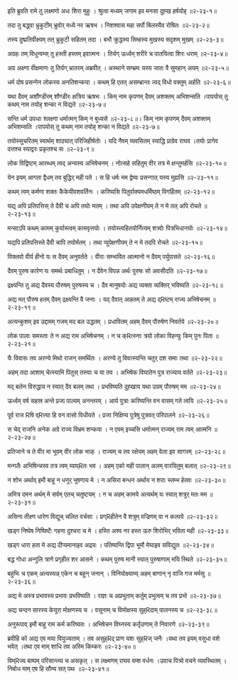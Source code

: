 इति ब्रुवति रामे तु लक्ष्मणो अधः शिरा मुहुः ।
श्रुत्वा मध्यम् जगाम इव मनसा दुह्ख हर्षयोह् ॥२-२३-१॥

तदा तु बद्ध्वा भ्रुकुटीम् भ्रुवोर् मध्ये नर ऋषभ ।
निशश्वास महा सर्पो बिलस्यैव रोषितः ॥२-२३-२॥

तस्य दुष्प्रतिवीक्ष्यम् तत् भ्रुकुटी सहितम् तदा ।
बभौ क्रुद्धस्य सिम्हस्य मुखस्य सदृशम् मुखम् ॥२-२३-३॥

अग्रहः तम् विधुन्वम्स् तु हस्ती हस्तम् इवात्मनः ।
तिर्यग् ऊर्ध्वम् शरीरे च पातयित्वा शिरः धराम् ॥२-२३-४॥

अग्र अक्ष्णा वीक्षमाणः तु तिर्यग् भ्रातरम् अब्रवीत् ।
अस्थाने सम्भ्रमः यस्य जातः वै सुमहान् अयम् ॥२-२३-५॥

धर्म दोष प्रसन्गेन लोकस्य अनतिशन्कया ।
कथम् हि एतत् असम्भ्रान्तः त्वद् विधो वक्तुम् अर्हति ॥२-२३-६॥

यथा दैवम् अशौण्डीरम् शौण्डीरः क्षत्रिय ऋषभः ।
किम् नाम कृपणम् दैवम् अशक्तम् अभिशम्सति ।पापयोस् तु कथम् नाम तयोह् शन्का न विद्यते ॥२-२३-७॥

सन्ति धर्म उपधाः श्लक्ष्णा धर्मात्मन् किम् न बुध्यसे ॥२-२३-८॥।
किम् नाम कृपणम् दैवम् अशक्तम् अभिशम्सति ।पापयोस् तु कथम् नाम तयोह् शन्का न विद्यते ॥२-२३-७॥

तयोस्सुचरितम् स्वार्थम् शाठ्यात् परिजिहीर्षतोः ।
यदि नैवम् व्यवसितम् स्याद्धि प्राग्रेव राघव ।तयोः प्रागेव दत्तश्च स्याद्वरः प्रकृतश्च सः ॥२-२३-९॥

लोक विद्विष्टम् आरब्धम् त्वद् अन्यस्य अभिषेचनम् ।
नोत्सहे सहितुम् वीर तत्र मे क्षन्तुमर्हसि ॥२-२३-१०॥

येन इयम् आगता द्वैधम् तव बुद्धिर् मही पते ।
स हि धर्मः मम द्वेष्यः प्रसन्गात् यस्य मुह्यसि ॥२-२३-११॥

कथम् त्वम् कर्मणा शक्तः कैकेयीवशवर्तिनः ।
करिष्यसि पितुर्वाक्यमधर्मिष्ठम् विगर्हितम् ॥२-२३-१२॥

यद्य् अपि प्रतिपत्तिस् ते दैवी च अपि तयोः मतम् ।
तथा अपि उपेक्षणीयम् ते न मे तत् अपि रोचते ॥२-२३-१३॥

मन्साऽपि कथम् कामम् कुर्यास्त्वम् कामवृत्तयोः ।
तयोस्त्वहितयोर्नित्यम् शत्र्वोः पित्रभिधानयोः ॥२-२३-१४॥

यद्यपि प्रतिपत्तिस्ते दैवी चापि तयोर्मतम् ।
तथा प्युपेक्षणीयम् ते न मे तदपि रोचते ॥२-२३-१५॥

विक्लवो वीर्य हीनो यः स दैवम् अनुवर्तते ।
वीराः सम्भावित आत्मानो न दैवम् पर्युपासते ॥२-२३-१६॥

दैवम् पुरुष कारेण यः समर्थः प्रबाधितुम् ।
न दैवेन विपन्न अर्थः पुरुषः सो अवसीदति ॥२-२३-१७॥

द्रक्ष्यन्ति तु अद्य दैवस्य पौरुषम् पुरुषस्य च ।
दैव मानुषयोः अद्य व्यक्ता व्यक्तिर् भविष्यति ॥२-२३-१८॥

अद्य मत् पौरुष हतम् दैवम् द्रक्ष्यन्ति वै जनाः ।
यद् दैवात् आहतम् ते अद्य द्Rष्टम् राज्य अभिषेचनम् ॥२-२३-१९॥

अत्यन्कुशम् इव उद्दामम् गजम् मद बल उद्धतम् ।
प्रधावितम् अहम् दैवम् पौरुषेण निवर्तये ॥२-२३-२०॥

लोक पालाः समस्ताः ते न अद्य राम अभिषेचनम् ।
न च क्Rत्स्नाः त्रयो लोका विहन्युः किम् पुनः पिता ॥२-२३-२१॥

यैः विवासः तव अरण्ये मिथो राजन् समर्थितः ।
अरण्ये तु विवत्स्यन्ति चतुर् दश समाः तथा ॥२-२३-२२॥

अहम् तदा आशाम् चेत्स्यामि पितुस् तस्याः च या तव ।
अभिषेक विघातेन पुत्र राज्याय वर्तते ॥२-२३-२३॥

मद् बलेन विरुद्धाय न स्यात् दैव बलम् तथा ।
प्रभविष्यति दुह्खाय यथा उग्रम् पौरुषम् मम ॥२-२३-२४॥

ऊर्ध्वम् वर्ष सहस्र अन्ते प्रजा पाल्यम् अनन्तरम् ।
आर्य पुत्राः करिष्यन्ति वन वासम् गते त्वयि ॥२-२३-२५॥

पूर्व राज Rषि व्Rत्त्या हि वन वासो विधीयते ।
प्रजा निक्षिप्य पुत्रेषु पुत्रवत् परिपालने ॥२-२३-२६॥

स चेद् राजनि अनेक अग्रे राज्य विभ्रम शन्कया ।
न एवम् इच्चसि धर्मात्मन् राज्यम् राम त्वम् आत्मनि ॥२-२३-२७॥

प्रतिजाने च ते वीर मा भूवम् वीर लोक भाक् ।
राज्यम् च तव रक्षेयम् अहम् वेला इव सागरम् ॥२-२३-२८॥

मन्गलैः अभिषिन्चस्व तत्र त्वम् व्याप्Rतः भव ।
अहम् एको मही पालान् अलम् वारयितुम् बलात् ॥२-२३-२९॥

न शोभ अर्थाव् इमौ बाहू न धनुर् भूषणाय मे ।
न असिरा बन्धन अर्थाय न शराः स्तम्भ हेतवः ॥२-२३-३०॥

अमित्र दमन अर्थम् मे सर्वम् एतच् चतुष्टयम् ।
न च अहम् कामये अत्यर्थम् यः स्यात् शत्रुर् मतः मम ॥२-२३-३१॥

असिना तीक्ष्ण धारेण विद्युच् चलित वर्चसा ।
प्रग्Rहीतेन वै शत्रुम् वज्रिणम् वा न कल्पये ॥२-२३-३२॥

खड्ग निष्पेष निष्पिष्टैः गहना दुश्चरा च मे ।
हस्ति अश्व नर हस्त ऊरु शिरोभिर् भविता मही ॥२-२३-३३॥

खड्ग धारा हता मे अद्य दीप्यमानाइव अद्रयः ।
पतिष्यन्ति द्विपा भूमौ मेघाइव सविद्युतः ॥२-२३-३४॥

बद्ध गोधा अन्गुलि त्राणे प्रगृहीत शर आसने ।
कथम् पुरुष मानी स्यात् पुरुषाणाम् मयि स्थिते ॥२-२३-३५॥

बहुभिः च एकम् अत्यस्यन्न् एकेन च बहून् जनान् ।
विनियोक्ष्याम्य् अहम् बाणान् नृ वाजि गज मर्मसु ॥२-२३-३६॥

अद्य मे अस्त्र प्रभावस्य प्रभावः प्रभविष्यति ।
राज्ञः च अप्रभुताम् कर्तुम् प्रभुत्वम् च तव प्रभो ॥२-२३-३७॥

अद्य चन्दन सारस्य केयूरा मोक्षणस्य च ।
वसूनाम् च विमोक्षस्य सुह्Rदाम् पालनस्य च ॥२-२३-३८॥

अनुरूपाव् इमौ बाहू राम कर्म करिष्यतः ।
अभिषेचन विघ्नस्य कर्तृउणाम् ते निवारणे ॥२-२३-३९॥

ब्रवीहि को अद्य एव मया वियुज्यताम् ।
तव असुह्Rद् प्राण यशः सुह्Rज् जनैः ।यथा तव इयम् वसुधा वशे भवेत् ।तथा एव माम् शाधि तव अस्मि किम्करः ॥२-२३-४०॥

विम्Rज्य बाष्पम् परिसान्त्व्य च असकृत् ।
स लक्ष्मणम् राघव वम्श वर्धनः ।उवाच पित्र्ये वचने व्यवस्थितम् ।निबोध माम् एष हि सौम्य सत् पथः ॥२-२३-४१॥


